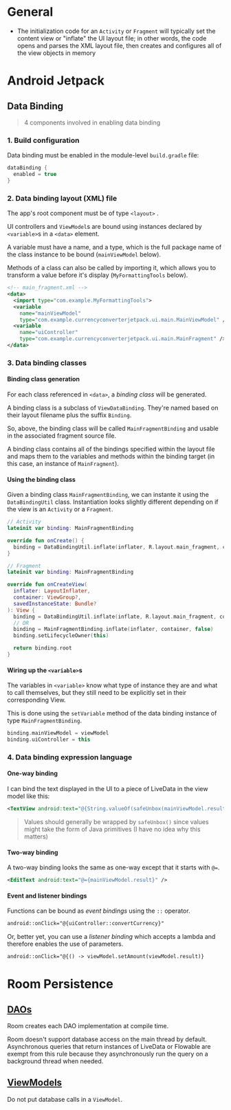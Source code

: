 # General

- The initialization code for an `Activity` or `Fragment` will typically set the content view or "inflate" the UI layout file; in other words, the code opens and parses the XML layout file, then creates and configures all of the view objects in memory

# Android Jetpack

## Data Binding

> 4 components involved in enabling data binding

### 1. Build configuration

Data binding must be enabled in the module-level `build.gradle` file:

```groovy
dataBinding {
  enabled = true
}
```

### 2. Data binding layout (XML) file

The app's root component must be of type `<layout>` .

UI controllers and `ViewModel`s are bound using instances declared by `<variable>`s in a `<data>` element.

A variable must have a name, and a type, which is the full package name of the class instance to be bound (`mainViewModel` below).

Methods of a class can also be called by importing it, which allows you to transform a value before it's display (`MyFormattingTools` below).

```xml
<!-- main_fragment.xml -->
<data>
  <import type="com.example.MyFormattingTools">
  <variable
    name="mainViewModel"
    type="com.example.currencyconverterjetpack.ui.main.MainViewModel" />
  <variable
    name="uiController"
    type="com.example.currencyconverterjetpack.ui.main.MainFragment" />
</data>
```

### 3. Data binding classes

#### Binding class generation

For each class referenced in `<data>`, a _binding class_ will be generated.

A binding class is a subclass of `ViewDataBinding`. They're named based on their layout filename plus the suffix `Binding`.

So, above, the binding class will be called `MainFragmentBinding` and usable in the associated fragment source file.

A binding class contains all of the bindings specified within the layout file and maps them to the variables and methods within the binding target (in this case, an instance of `MainFragment`).

#### Using the binding class

Given a binding class `MainFragmentBinding`, we can instante it using the `DataBindingUtil` class. Instantiation looks slightly different depending on if the view is an `Activity` or a `Fragment`.

```kotlin
// Activity
lateinit var binding: MainFragmentBinding

override fun onCreate() {
  binding = DataBindingUtil.inflate(inflater, R.layout.main_fragment, container, false)
}

// Fragment
lateinit var binding: MainFragmentBinding

override fun onCreateView(
  inflater: LayoutInflater,
  container: ViewGroup?,
  savedInstanceState: Bundle?
): View {
  binding = DataBindingUtil.inflate(inflate, R.layout.main_fragment, container, false)
  // OR
  binding = MainFragmentBinding.inflate(inflater, container, false)
  binding.setLifecycleOwner(this)

  return binding.root
}
```

#### Wiring up the `<variable>`s

The variables in `<variable>` know what type of instance they are and what to call themselves, but they still need to be explicitly set in their corresponding View.

This is done using the `setVariable` method of the data binding instance of type `MainFragmentBinding`.

```kotlin
binding.mainViewModel = viewModel
binding.uiController = this
```

### 4. Data binding expression language

#### One-way binding

I can bind the text displayed in the UI to a piece of LiveData in the view model like this:

```xml
<TextView android:text="@{String.valueOf(safeUnbox(mainViewModel.result))}" />
```

> Values should generally be wrapped by `safeUnbox()` since values might take the form of Java primitives (I have no idea why this matters)

#### Two-way binding

A two-way binding looks the same as one-way except that it starts with `@=`.

```xml
<EditText android:text="@={mainViewModel.result}" />
```

#### Event and listener bindings

Functions can be bound as _event bindings_ using the `::` operator.

```xml
android::onClick="@{uiController::convertCurrency}"
```

Or, better yet, you can use a _listener binding_ which accepts a lambda and therefore enables the use of parameters.

```xml
android::onClick="@{() -> viewModel.setAmount(viewModel.result)}
```

# Room Persistence

## [DAOs](https://developer.android.com/training/data-storage/room/accessing-data)

 Room creates each DAO implementation at compile time.

 Room doesn't support database access on the main thread by default. Asynchronous queries that return instances of LiveData or Flowable are exempt from this rule because they asynchronously run the query on a background thread when needed.

## [ViewModels](https://codelabs.developers.google.com/codelabs/android-room-with-a-view-kotlin/#8)

Do not put database calls in a `ViewModel`.
